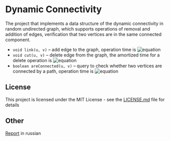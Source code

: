 # Dynamic Connectivity

The project that implements a data structure of the dynamic connectivity in random undirected graph, which supports operations of removal and addition of edges, verification that two vertices are in the same connected component.

- `void link(u, v)` – add edge to the graph, operation time is ![equation](http://latex.codecogs.com/png.latex?O(\log&space;&space;n))
- `void cut(u, v)` – delete edge from the graph, the amortized time for a delete operation is ![equation](http://latex.codecogs.com/png.latex?O(\log{}^2&space;n))
- `boolean areConnected(u, v)` – query to check whether two vertices are connected by a path, operation time is ![equation](http://latex.codecogs.com/png.latex?O(\log&space;&space;n))

## License

This project is licensed under the MIT License - see the [LICENSE.md](LICENSE.md) file for details

## Other

[Report](https://github.com/vrom911/DynamicConnectivity/blob/master/Romashkina_M4138_DynamicConnectivity.pdf) in russian
